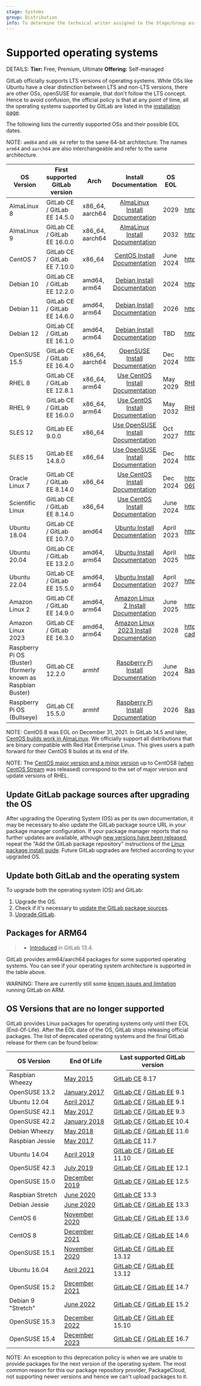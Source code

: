 ```yaml
---
stage: Systems
group: Distribution
info: To determine the technical writer assigned to the Stage/Group associated with this page, see https://handbook.gitlab.com/handbook/product/ux/technical-writing/#assignments
---
```


# Supported operating systems

DETAILS:
**Tier:** Free, Premium, Ultimate
**Offering:** Self-managed

GitLab officially supports LTS versions of operating systems. While OSs like
Ubuntu have a clear distinction between LTS and non-LTS versions, there are
other OSs, openSUSE for example, that don't follow the LTS concept. Hence to
avoid confusion, the official policy is that at any point of time, all the
operating systems supported by GitLab are listed in the
[installation page](https://about.gitlab.com/install/).

The following lists the currently supported OSs and their possible EOL dates.

NOTE:
`amd64` and `x86_64` refer to the same 64-bit architecture.
The names `arm64` and `aarch64` are also interchangeable and refer to the same
architecture.

| OS Version                                                   | First supported GitLab version | Arch            |                         Install Documentation                | OS EOL     | Details                                                      |
| ------------------------------------------------------------ | ------------------------------ | --------------- | :----------------------------------------------------------: | ---------- | ------------------------------------------------------------ |
| AlmaLinux 8                                                  | GitLab CE / GitLab EE 14.5.0   | x86_64, aarch64 | [AlmaLinux Install Documentation](https://about.gitlab.com/install/#almalinux) | 2029       | <https://almalinux.org/>                                     |
| AlmaLinux 9                                                  | GitLab CE / GitLab EE 16.0.0   | x86_64, aarch64 | [AlmaLinux Install Documentation](https://about.gitlab.com/install/#almalinux) | 2032       | <https://almalinux.org/>                                     |
| CentOS 7                                                     | GitLab CE / GitLab EE 7.10.0   | x86_64          | [CentOS Install Documentation](https://about.gitlab.com/install/#centos-7) | June 2024  | <https://www.centos.org/about/>                      |
| Debian 10                                                    | GitLab CE / GitLab EE 12.2.0   | amd64, arm64    | [Debian Install Documentation](https://about.gitlab.com/install/#debian) | 2024       | <https://wiki.debian.org/LTS>                                |
| Debian 11                                                    | GitLab CE / GitLab EE 14.6.0   | amd64, arm64    | [Debian Install Documentation](https://about.gitlab.com/install/#debian) | 2026       | <https://wiki.debian.org/LTS>                                |
| Debian 12                                                   | GitLab CE / GitLab EE 16.1.0   | amd64, arm64    | [Debian Install Documentation](https://about.gitlab.com/install/#debian) | TBD       | <https://wiki.debian.org/LTS>                                |
| OpenSUSE 15.5                                                | GitLab CE / GitLab EE 16.4.0   | x86_64, aarch64 | [OpenSUSE Install Documentation](https://about.gitlab.com/install/#opensuse-leap) | Dec 2024   | <https://en.opensuse.org/Lifetime>                           |
| RHEL 8                                                       | GitLab CE / GitLab EE 12.8.1   | x86_64, arm64   | [Use CentOS Install Documentation](https://about.gitlab.com/install/#centos-7) | May 2029   | [RHEL Details](https://access.redhat.com/support/policy/updates/errata/#Life_Cycle_Dates) |
| RHEL 9                                                      | GitLab CE / GitLab EE 16.0.0   | x86_64, arm64   | [Use CentOS Install Documentation](https://about.gitlab.com/install/#centos-7) | May 2032   | [RHEL Details](https://access.redhat.com/support/policy/updates/errata/#Life_Cycle_Dates) |
| SLES 12                                                      | GitLab EE 9.0.0                | x86_64          | [Use OpenSUSE Install Documentation](https://about.gitlab.com/install/#opensuse-leap) | Oct 2027   | <https://www.suse.com/lifecycle/>                            |
| SLES 15                                                      | GitLab EE 14.8.0                | x86_64          | [Use OpenSUSE Install Documentation](https://about.gitlab.com/install/#opensuse-leap) | Dec 2024   | <https://www.suse.com/lifecycle/>                            |
| Oracle Linux 7                                               | GitLab CE / GitLab EE 8.14.0   | x86_64          | [Use CentOS Install Documentation](https://about.gitlab.com/install/#centos-7) | Dec 2024         | <https://www.oracle.com/a/ocom/docs/elsp-lifetime-069338.pdf>                                                           |
| Scientific Linux                                             | GitLab CE / GitLab EE 8.14.0   | x86_64          | [Use CentOS Install Documentation](https://about.gitlab.com/install/#centos-7) | June 2024         | <https://scientificlinux.org/downloads/sl-versions/sl7/>                                                           |
| Ubuntu 18.04                                                 | GitLab CE / GitLab EE 10.7.0   | amd64           | [Ubuntu Install Documentation](https://about.gitlab.com/install/#ubuntu) | April 2023 | <https://wiki.ubuntu.com/Releases>                           |
| Ubuntu 20.04                                                 | GitLab CE / GitLab EE 13.2.0   | amd64, arm64    | [Ubuntu Install Documentation](https://about.gitlab.com/install/#ubuntu) | April 2025 | <https://wiki.ubuntu.com/Releases>                           |
| Ubuntu 22.04                                                 | GitLab CE / GitLab EE 15.5.0   | amd64, arm64    | [Ubuntu Install Documentation](https://about.gitlab.com/install/#ubuntu) | April 2027 | <https://wiki.ubuntu.com/Releases>                           |
| Amazon Linux 2                                               | GitLab CE / GitLab EE 14.9.0   | amd64, arm64    | [Amazon Linux 2 Install Documentation](https://about.gitlab.com/install/#amazonlinux-2) | June 2025  | <https://aws.amazon.com/amazon-linux-2/faqs/>                |
| Amazon Linux 2023                                            | GitLab CE / GitLab EE 16.3.0   | amd64, arm64    | [Amazon Linux 2023 Install Documentation](https://about.gitlab.com/install/#amazonlinux-2023) | 2028  | <https://docs.aws.amazon.com/linux/al2023/ug/release-cadence.html>                |
| Raspberry Pi OS (Buster) (formerly known as Raspbian Buster) | GitLab CE 12.2.0               | armhf           | [Raspberry Pi Install Documentation](https://about.gitlab.com/install/#raspberry-pi-os) | June 2024       | [Raspberry Pi Details](https://www.raspberrypi.com/news/new-old-functionality-with-raspberry-pi-os-legacy/) |
| Raspberry Pi OS (Bullseye) | GitLab CE 15.5.0               | armhf           | [Raspberry Pi Install Documentation](https://about.gitlab.com/install/#raspberry-pi-os) | 2026       | [Raspberry Pi Details](https://www.raspberrypi.com/news/raspberry-pi-os-debian-bullseye/) |

NOTE:
CentOS 8 was EOL on December 31, 2021. In GitLab 14.5 and later,
[CentOS builds work in AlmaLinux](https://gitlab.com/gitlab-org/distribution/team-tasks/-/issues/954#note_730198505).
We officially support all distributions that are binary compatible with Red Hat Enterprise Linux.
This gives users a path forward for their CentOS 8 builds at its end of life.

NOTE:
The [CentOS major version and a minor version](https://en.wikipedia.org/wiki/CentOS#CentOS_releases) up to CentOS8 ([when CentOS Stream](https://en.wikipedia.org/wiki/CentOS#CentOS_Stream) was released) correspond to the set of major version and update versions of RHEL.

## Update GitLab package sources after upgrading the OS

After upgrading the Operating System (OS) as per its own documentation,
it may be necessary to also update the GitLab package source URL
in your package manager configuration.
If your package manager reports that no further updates are available,
although [new versions have been released](https://about.gitlab.com/releases/categories/releases/), repeat the
"Add the GitLab package repository" instructions
of the [Linux package install guide](https://about.gitlab.com/install/#content).
Future GitLab upgrades are fetched according to your upgraded OS.

## Update both GitLab and the operating system

To upgrade both the operating system (OS) and GitLab:

1. Upgrade the OS.
1. Check if it's necessary to [update the GitLab package sources](#update-gitlab-package-sources-after-upgrading-the-os).
1. [Upgrade GitLab](../../update/index.md).

## Packages for ARM64

> - [Introduced](https://gitlab.com/gitlab-org/gitlab-omnibus-builder/-/issues/27) in GitLab 13.4.

GitLab provides arm64/aarch64 packages for some supported operating systems.
You can see if your operating system architecture is supported in the table
above.

WARNING:
There are currently still some [known issues and limitation](https://gitlab.com/groups/gitlab-org/-/epics/4397)
running GitLab on ARM.

## OS Versions that are no longer supported

GitLab provides Linux packages for operating systems only until their
EOL (End-Of-Life). After the EOL date of the OS, GitLab stops releasing
official packages. The list of deprecated operating systems and the final GitLab
release for them can be found below:

| OS Version      | End Of Life                                                                        | Last supported GitLab version                                                                                                                                                                                                      |
| --------------- | ---------------------------------------------------------------------------------- | -----------------------------------------------------------------------------------------------------------------------------------------------------------------------------------------------------------------------------------|
| Raspbian Wheezy | [May 2015](https://downloads.raspberrypi.org/raspbian/images/raspbian-2015-05-07/) | [GitLab CE](https://packages.gitlab.com/app/gitlab/raspberry-pi2/search?q=gitlab-ce_8.17&dist=debian%2Fwheezy) 8.17                                                                                                                |
| OpenSUSE 13.2   | [January 2017](https://en.opensuse.org/Lifetime#Discontinued_distributions)        | [GitLab CE](https://packages.gitlab.com/app/gitlab/gitlab-ce/search?q=gitlab-ce-9.1&dist=opensuse%2F13.2) / [GitLab EE](https://packages.gitlab.com/app/gitlab/gitlab-ee/search?q=gitlab-ee-9.1&dist=opensuse%2F13.2) 9.1          |
| Ubuntu 12.04    | [April 2017](https://ubuntu.com/info/release-end-of-life)                          | [GitLab CE](https://packages.gitlab.com/app/gitlab/gitlab-ce/search?q=gitlab-ce_9.1&dist=ubuntu%2Fprecise) / [GitLab EE](https://packages.gitlab.com/app/gitlab/gitlab-ee/search?q=gitlab-ee_9.1&dist=ubuntu%2Fprecise) 9.1        |
| OpenSUSE 42.1   | [May 2017](https://en.opensuse.org/Lifetime#Discontinued_distributions)            | [GitLab CE](https://packages.gitlab.com/app/gitlab/gitlab-ce/search?q=gitlab-ce-9.3&dist=opensuse%2F42.1) / [GitLab EE](https://packages.gitlab.com/app/gitlab/gitlab-ee/search?q=gitlab-ee-9.3&dist=opensuse%2F42.1) 9.3          |
| OpenSUSE 42.2   | [January 2018](https://en.opensuse.org/Lifetime#Discontinued_distributions)        | [GitLab CE](https://packages.gitlab.com/app/gitlab/gitlab-ce/search?q=gitlab-ce-10.4&dist=opensuse%2F42.2) / [GitLab EE](https://packages.gitlab.com/app/gitlab/gitlab-ee/search?q=gitlab-ee-10.4&dist=opensuse%2F42.2) 10.4       |
| Debian Wheezy   | [May 2018](https://www.debian.org/News/2018/20180601)                              | [GitLab CE](https://packages.gitlab.com/app/gitlab/gitlab-ce/search?q=gitlab-ce_11.6&dist=debian%2Fwheezy) / [GitLab EE](https://packages.gitlab.com/app/gitlab/gitlab-ee/search?q=gitlab-ee_11.6&dist=debian%2Fwheezy) 11.6       |
| Raspbian Jessie | [May 2017](https://downloads.raspberrypi.org/raspbian/images/raspbian-2017-07-05/) | [GitLab CE](https://packages.gitlab.com/app/gitlab/raspberry-pi2/search?q=gitlab-ce_11.7&dist=debian%2Fjessie) 11.7                                                                                                                |
| Ubuntu 14.04    | [April 2019](https://ubuntu.com/info/release-end-of-life)                          | [GitLab CE](https://packages.gitlab.com/app/gitlab/gitlab-ce/search?q=gitlab-ce_11.10&dist=ubuntu%2Ftrusty) / [GitLab EE](https://packages.gitlab.com/app/gitlab/gitlab-ee/search?q=gitlab-ee_11.10&dist=ubuntu%2Ftrusty) 11.10    |
| OpenSUSE 42.3   | [July 2019](https://en.opensuse.org/Lifetime#Discontinued_distributions)           | [GitLab CE](https://packages.gitlab.com/app/gitlab/gitlab-ce/search?q=gitlab-ce-12.1&dist=opensuse%2F42.3) / [GitLab EE](https://packages.gitlab.com/app/gitlab/gitlab-ee/search?q=gitlab-ee-12.1&dist=opensuse%2F42.3) 12.1       |
| OpenSUSE 15.0   | [December 2019](https://en.opensuse.org/Lifetime#Discontinued_distributions)       | [GitLab CE](https://packages.gitlab.com/app/gitlab/gitlab-ce/search?q=gitlab-ce-12.5&dist=opensuse%2F15.0) / [GitLab EE](https://packages.gitlab.com/app/gitlab/gitlab-ee/search?q=gitlab-ee-12.5&dist=opensuse%2F15.0) 12.5       |
| Raspbian Stretch | [June 2020](https://downloads.raspberrypi.org/raspbian/images/raspbian-2019-04-09/) | [GitLab CE](https://packages.gitlab.com/app/gitlab/raspberry-pi2/search?q=gitlab-ce_13.3&dist=raspbian%2Fstretch) 13.3                                                                                                           |
| Debian Jessie   | [June 2020](https://www.debian.org/News/2020/20200709)                             | [GitLab CE](https://packages.gitlab.com/app/gitlab/gitlab-ce/search?q=gitlab-ce_13.2&dist=debian%2Fjessie) / [GitLab EE](https://packages.gitlab.com/app/gitlab/gitlab-ee/search?q=gitlab-ee_13.2&dist=debian%2Fjessie) 13.3       |
| CentOS 6        | [November 2020](https://www.centos.org/about/)                             | [GitLab CE](https://packages.gitlab.com/app/gitlab/gitlab-ce/search?q=13.6&filter=all&filter=all&dist=el%2F6) / [GitLab EE](https://packages.gitlab.com/app/gitlab/gitlab-ee/search?q=13.6&filter=all&filter=all&dist=el%2F6) 13.6 |
| CentOS 8        | [December 2021](https://www.centos.org/about/)                             | [GitLab CE](https://packages.gitlab.com/app/gitlab/gitlab-ce/search?q=14.6&filter=all&filter=all&dist=el%2F8) / [GitLab EE](https://packages.gitlab.com/app/gitlab/gitlab-ee/search?q=14.6&filter=all&filter=all&dist=el%2F8) 14.6 |
| OpenSUSE 15.1   | [November 2020](https://en.opensuse.org/Lifetime#Discontinued_distributions)       | [GitLab CE](https://packages.gitlab.com/app/gitlab/gitlab-ce/search?q=gitlab-ce-13.12&dist=opensuse%2F15.1) / [GitLab EE](https://packages.gitlab.com/app/gitlab/gitlab-ee/search?q=gitlab-ee-13.12&dist=opensuse%2F15.1) 13.12    |
| Ubuntu 16.04    | [April 2021](https://ubuntu.com/info/release-end-of-life)                          | [GitLab CE](https://packages.gitlab.com/app/gitlab/gitlab-ce/search?q=gitlab-ce_13.12&dist=ubuntu%2Fxenial) / [GitLab EE](https://packages.gitlab.com/app/gitlab/gitlab-ee/search?q=gitlab-ee_13.12&dist=ubuntu%2Fxenial) 13.12    |
| OpenSUSE 15.2   | [December 2021](https://en.opensuse.org/Lifetime#Discontinued_distributions)       | [GitLab CE](https://packages.gitlab.com/app/gitlab/gitlab-ce/search?q=gitlab-ce-14.7&dist=opensuse%2F15.2) / [GitLab EE](https://packages.gitlab.com/app/gitlab/gitlab-ee/search?q=gitlab-ee-14.7&dist=opensuse%2F15.2) 14.7       |
| Debian 9 "Stretch" | [June 2022](https://lists.debian.org/debian-lts-announce/2022/07/msg00002.html) | [GitLab CE](https://packages.gitlab.com/app/gitlab/gitlab-ce/search?q=gitlab-ce_15.2&dist=debian%2Fstretch) / [GitLab EE](https://packages.gitlab.com/app/gitlab/gitlab-ee/search?q=gitlab-ee_15.2&dist=debian%2Fstretch) 15.2     |
| OpenSUSE 15.3   | [December 2022](https://en.opensuse.org/Lifetime#Discontinued_distributions)       | [GitLab CE](https://packages.gitlab.com/app/gitlab/gitlab-ce/search?q=gitlab-ce-15.10&dist=opensuse%2F15.3) / [GitLab EE](https://packages.gitlab.com/app/gitlab/gitlab-ee/search?q=gitlab-ee-15.10&dist=opensuse%2F15.3) 15.10    |
| OpenSUSE 15.4   | [December 2023](https://en.opensuse.org/Lifetime#Discontinued_distributions)       | [GitLab CE](https://packages.gitlab.com/app/gitlab/gitlab-ce/search?q=gitlab-ce-16.7&dist=opensuse%2F15.4) / [GitLab EE](https://packages.gitlab.com/app/gitlab/gitlab-ee/search?q=gitlab-ee-16.7&dist=opensuse%2F15.4) 16.7       |

NOTE:
An exception to this deprecation policy is when we are unable to provide
packages for the next version of the operating system. The most common reason
for this our package repository provider, PackageCloud, not supporting newer
versions and hence we can't upload packages to it.
